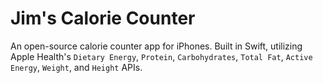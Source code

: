 # Jim's Calorie Counter
An open-source calorie counter app for iPhones.
Built in Swift, utilizing Apple Health's `Dietary Energy`, `Protein`, `Carbohydrates`, `Total Fat`, `Active Energy`, `Weight`, and `Height` APIs.
